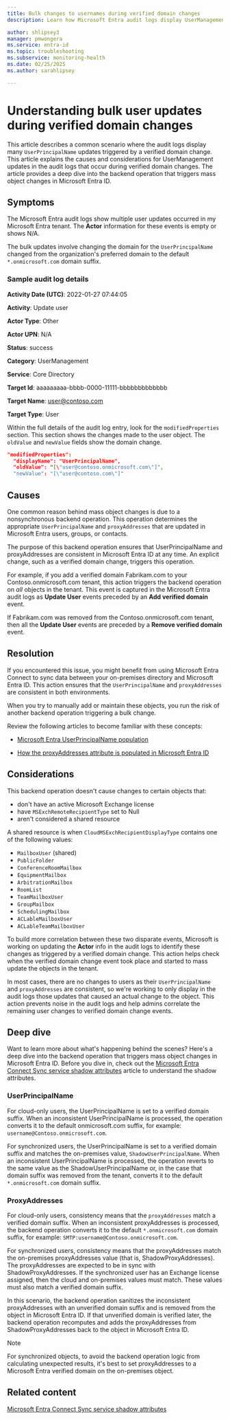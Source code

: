 ```yaml
---
title: Bulk changes to usernames during verified domain changes
description: Learn how Microsoft Entra audit logs display UserManagement updates from Core Directory during verified domain changes.

author: shlipsey3
manager: pmwongera
ms.service: entra-id
ms.topic: troubleshooting
ms.subservice: monitoring-health
ms.date: 02/25/2025
ms.author: sarahlipsey

---
```


# Understanding bulk user updates during verified domain changes

This article describes a common scenario where the audit logs display many `UserPrincipalName` updates triggered by a verified domain change. This article explains the causes and considerations for UserManagement updates in the audit logs that occur during verified domain changes. The article provides a deep dive into the backend operation that triggers mass object changes in Microsoft Entra ID.

## Symptoms

The Microsoft Entra audit logs show multiple user updates occurred in my Microsoft Entra tenant. The **Actor** information for these events is empty or shows N/A.

The bulk updates involve changing the domain for the `UserPrincipalName` changed from the organization's preferred domain to the default `*.onmicrosoft.com` domain suffix.

### Sample audit log details

**Activity Date (UTC)**: 2022-01-27 07:44:05

**Activity**: Update user

**Actor Type**: Other

**Actor UPN**: N/A

**Status**: success

**Category**: UserManagement

**Service**: Core Directory

**Target Id**: aaaaaaaaa-bbbb-0000-11111-bbbbbbbbbbbbb

**Target Name**: user@contoso.com

**Target Type**: User

Within the full details of the audit log entry, look for the `modifiedProperties` section. This section shows the changes made to the user object. The `oldValue` and `newValue` fields show the domain change.

```json
"modifiedProperties":
  "displayName": "UserPrincipalName",
  "oldValue": "[\"user@contoso.onmicrosoft.com\"]",
  "newValue": "[\"user@contoso.com\"]"

```

## Causes

One common reason behind mass object changes is due to a nonsynchronous backend operation. This operation determines the appropriate `UserPrincipalName` and `proxyAddresses` that are updated in Microsoft Entra users, groups, or contacts.

The purpose of this backend operation ensures that UserPrincipalName and proxyAddresses are consistent in Microsoft Entra ID at any time. An explicit change, such as a verified domain change, triggers this operation.

For example, if you add a verified domain Fabrikam.com to your Contoso.onmicrosoft.com tenant, this action triggers the backend operation on *all* objects in the tenant. This event is captured in the Microsoft Entra audit logs as **Update User** events preceded by an **Add verified domain** event.

If Fabrikam.com was removed from the Contoso.onmicrosoft.com tenant, then all the **Update User** events are preceded by a **Remove verified domain** event.   

## Resolution

If you encountered this issue, you might benefit from using Microsoft Entra Connect to sync data between your on-premises directory and Microsoft Entra ID. This action ensures that the `UserPrincipalName` and `proxyAddresses` are consistent in both environments.

When you try to manually add or maintain these objects, you run the risk of another backend operation triggering a bulk change.

Review the following articles to become familiar with these concepts:

- [Microsoft Entra UserPrincipalName population](../../identity/hybrid/connect/plan-connect-userprincipalname.md)

- [How the proxyAddresses attribute is populated in Microsoft Entra ID](/troubleshoot/azure/active-directory/proxyaddresses-attribute-populate)

## Considerations

This backend operation doesn't cause changes to certain objects that: 

- don't have an active Microsoft Exchange license
- have `MSExchRemoteRecipientType` set to Null 
- aren't considered a shared resource

A shared resource is when `CloudMSExchRecipientDisplayType` contains one of the following values:

- `MailboxUser` (shared)
- `PublicFolder`
- `ConferenceRoomMailbox`
- `EquipmentMailbox`
- `ArbitrationMailbox`
- `RoomList`
- `TeamMailboxUser`
- `GroupMailbox`
- `SchedulingMailbox`
- `ACLableMailboxUser`
- `ACLableTeamMailboxUser`
  
To build more correlation between these two disparate events, Microsoft is working on updating the **Actor** info in the audit logs to identify these changes as triggered by a verified domain change. This action helps check when the verified domain change event took place and started to mass update the objects in the tenant. 

In most cases, there are no changes to users as their `UserPrincipalName` and `proxyAddresses` are consistent, so we're working to only display in the audit logs those updates that caused an actual change to the object. This action prevents noise in the audit logs and help admins correlate the remaining user changes to verified domain change events. 

## Deep dive

Want to learn more about what's happening behind the scenes? Here's a deep dive into the backend operation that triggers mass object changes in Microsoft Entra ID. Before you dive in, check out the [Microsoft Entra Connect Sync service shadow attributes](../../identity/hybrid/connect/how-to-connect-syncservice-shadow-attributes.md) article to understand the shadow attributes.

### UserPrincipalName

For cloud-only users, the UserPrincipalName is set to a verified domain suffix. When an inconsistent UserPrincipalName is processed, the operation converts it to the default onmicrosoft.com suffix, for example: `username@Contoso.onmicrosoft.com`.

For synchronized users, the UserPrincipalName is set to a verified domain suffix and matches the on-premises value, `ShadowUserPrincipalName`. When an inconsistent UserPrincipalName is processed, the operation reverts to the same value as the ShadowUserPrincipalName or, in the case that domain suffix was removed from the tenant, converts it to the default `*.onmicrosoft.com` domain suffix. 

### ProxyAddresses  

For cloud-only users, consistency means that the `proxyAddresses` match a verified domain suffix. When an inconsistent proxyAddresses is processed, the backend operation converts it to the default `*.onmicrosoft.com` domain suffix, for example: `SMTP:username@Contoso.onmicrosoft.com`.

For synchronized users, consistency means that the proxyAddresses match the on-premises proxyAddresses value (that is, ShadowProxyAddresses). The proxyAddresses are expected to be in sync with ShadowProxyAddresses. If the synchronized user has an Exchange license assigned, then the cloud and on-premises values must match. These values must also match a verified domain suffix.

In this scenario, the backend operation sanitizes the inconsistent proxyAddresses with an unverified domain suffix and is removed from the object in Microsoft Entra ID. If that unverified domain is verified later, the backend operation recomputes and adds the proxyAddresses from ShadowProxyAddresses back to the object in Microsoft Entra ID.  

> [!NOTE]
> For synchronized objects, to avoid the backend operation logic from calculating unexpected results, it's best to set proxyAddresses to a Microsoft Entra verified domain on the on-premises object.  

## Related content

[Microsoft Entra Connect Sync service shadow attributes](../hybrid/connect/how-to-connect-syncservice-shadow-attributes.md)
